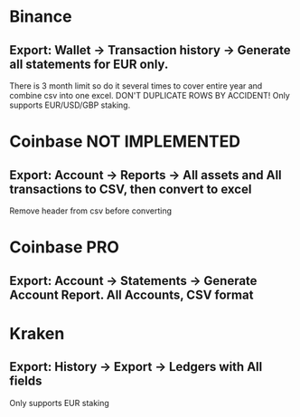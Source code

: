 # Binance
## Export: Wallet -> Transaction history -> Generate all statements for EUR only. 
There is 3 month limit so do it several times to cover entire year and combine csv into one excel. DON'T DUPLICATE ROWS BY ACCIDENT!
Only supports EUR/USD/GBP staking.

# Coinbase NOT IMPLEMENTED
## Export: Account -> Reports -> All assets and All transactions to CSV, then convert to excel
Remove header from csv before converting

# Coinbase PRO
## Export: Account -> Statements -> Generate Account Report. All Accounts, CSV format

# Kraken
## Export: History -> Export -> Ledgers with All fields
Only supports EUR staking